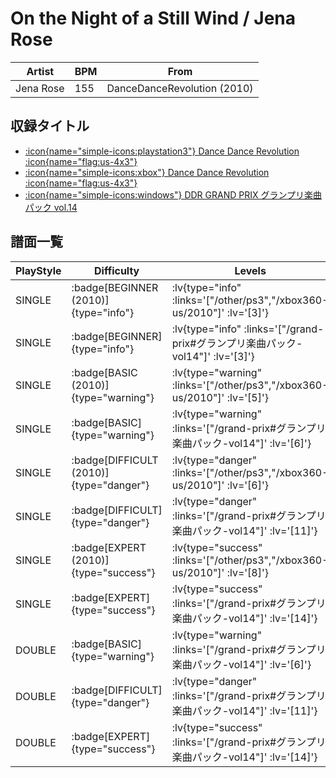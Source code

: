 # On the Night of a Still Wind / Jena Rose

|Artist|BPM|From|
|------|---|----|
|Jena Rose|155|DanceDanceRevolution (2010)|

## 収録タイトル

- [ :icon{name="simple-icons:playstation3"} Dance Dance Revolution :icon{name="flag:us-4x3"} ](/other/ps3)
- [ :icon{name="simple-icons:xbox"} Dance Dance Revolution :icon{name="flag:us-4x3"} ](/xbox360-us/2010)
- [ :icon{name="simple-icons:windows"} DDR GRAND PRIX グランプリ楽曲パック vol.14](/grand-prix#グランプリ楽曲パック-vol14)

## 譜面一覧

|PlayStyle|Difficulty|Levels|Notes|Movie|
|---------|----------|------|-----|-----|
|SINGLE| :badge[BEGINNER (2010)]{type="info"} | :lv{type="info" :links='["/other/ps3","/xbox360-us/2010"]' :lv='[3]'} |102/0||
|SINGLE| :badge[BEGINNER]{type="info"} | :lv{type="info" :links='["/grand-prix#グランプリ楽曲パック-vol14"]' :lv='[3]'} |86/0||
|SINGLE| :badge[BASIC (2010)]{type="warning"} | :lv{type="warning" :links='["/other/ps3","/xbox360-us/2010"]' :lv='[5]'} |159/0||
|SINGLE| :badge[BASIC]{type="warning"} | :lv{type="warning" :links='["/grand-prix#グランプリ楽曲パック-vol14"]' :lv='[6]'} |185/32||
|SINGLE| :badge[DIFFICULT (2010)]{type="danger"} | :lv{type="danger" :links='["/other/ps3","/xbox360-us/2010"]' :lv='[6]'} |237/0||
|SINGLE| :badge[DIFFICULT]{type="danger"} | :lv{type="danger" :links='["/grand-prix#グランプリ楽曲パック-vol14"]' :lv='[11]'} |287/75||
|SINGLE| :badge[EXPERT (2010)]{type="success"} | :lv{type="success" :links='["/other/ps3","/xbox360-us/2010"]' :lv='[8]'} |328/4||
|SINGLE| :badge[EXPERT]{type="success"} | :lv{type="success" :links='["/grand-prix#グランプリ楽曲パック-vol14"]' :lv='[14]'} |451/99||
|DOUBLE| :badge[BASIC]{type="warning"} | :lv{type="warning" :links='["/grand-prix#グランプリ楽曲パック-vol14"]' :lv='[6]'} |185/32||
|DOUBLE| :badge[DIFFICULT]{type="danger"} | :lv{type="danger" :links='["/grand-prix#グランプリ楽曲パック-vol14"]' :lv='[11]'} |287/75||
|DOUBLE| :badge[EXPERT]{type="success"} | :lv{type="success" :links='["/grand-prix#グランプリ楽曲パック-vol14"]' :lv='[14]'} |432/99||
